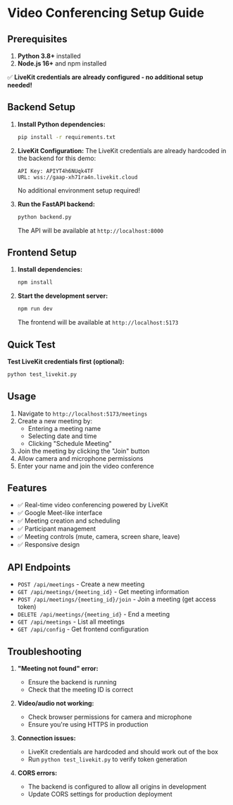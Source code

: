 # Video Conferencing Setup Guide

## Prerequisites

1. **Python 3.8+** installed
2. **Node.js 16+** and npm installed

✅ **LiveKit credentials are already configured - no additional setup needed!**

## Backend Setup

1. **Install Python dependencies:**
   ```bash
   pip install -r requirements.txt
   ```

2. **LiveKit Configuration:**
   The LiveKit credentials are already hardcoded in the backend for this demo:
   ```
   API Key: APIYT4h6NUqk4TF
   URL: wss://gaap-xh71ra4n.livekit.cloud
   ```
   No additional environment setup required!

3. **Run the FastAPI backend:**
   ```bash
   python backend.py
   ```
   The API will be available at `http://localhost:8000`

## Frontend Setup

1. **Install dependencies:**
   ```bash
   npm install
   ```

2. **Start the development server:**
   ```bash
   npm run dev
   ```
   The frontend will be available at `http://localhost:5173`

## Quick Test

**Test LiveKit credentials first (optional):**
```bash
python test_livekit.py
```

## Usage

1. Navigate to `http://localhost:5173/meetings`
2. Create a new meeting by:
   - Entering a meeting name
   - Selecting date and time
   - Clicking "Schedule Meeting"
3. Join the meeting by clicking the "Join" button
4. Allow camera and microphone permissions
5. Enter your name and join the video conference

## Features

- ✅ Real-time video conferencing powered by LiveKit
- ✅ Google Meet-like interface
- ✅ Meeting creation and scheduling
- ✅ Participant management
- ✅ Meeting controls (mute, camera, screen share, leave)
- ✅ Responsive design

## API Endpoints

- `POST /api/meetings` - Create a new meeting
- `GET /api/meetings/{meeting_id}` - Get meeting information
- `POST /api/meetings/{meeting_id}/join` - Join a meeting (get access token)
- `DELETE /api/meetings/{meeting_id}` - End a meeting
- `GET /api/meetings` - List all meetings
- `GET /api/config` - Get frontend configuration

## Troubleshooting

1. **"Meeting not found" error:**
   - Ensure the backend is running
   - Check that the meeting ID is correct

2. **Video/audio not working:**
   - Check browser permissions for camera and microphone
   - Ensure you're using HTTPS in production

3. **Connection issues:**
   - LiveKit credentials are hardcoded and should work out of the box
   - Run `python test_livekit.py` to verify token generation

4. **CORS errors:**
   - The backend is configured to allow all origins in development
   - Update CORS settings for production deployment 